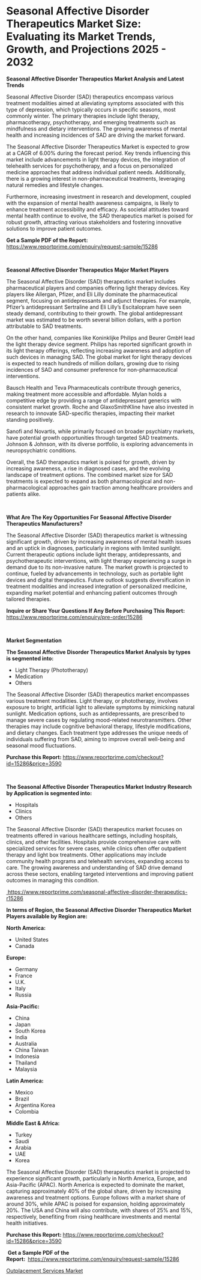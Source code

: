 <p><h1>Seasonal Affective Disorder Therapeutics Market Size: Evaluating its Market Trends, Growth, and Projections 2025 - 2032</h1></p><p><strong>Seasonal Affective Disorder Therapeutics Market Analysis and Latest Trends</strong></p>
<p><p>Seasonal Affective Disorder (SAD) therapeutics encompass various treatment modalities aimed at alleviating symptoms associated with this type of depression, which typically occurs in specific seasons, most commonly winter. The primary therapies include light therapy, pharmacotherapy, psychotherapy, and emerging treatments such as mindfulness and dietary interventions. The growing awareness of mental health and increasing incidences of SAD are driving the market forward.</p><p>The Seasonal Affective Disorder Therapeutics Market is expected to grow at a CAGR of 6.00% during the forecast period. Key trends influencing this market include advancements in light therapy devices, the integration of telehealth services for psychotherapy, and a focus on personalized medicine approaches that address individual patient needs. Additionally, there is a growing interest in non-pharmaceutical treatments, leveraging natural remedies and lifestyle changes. </p><p>Furthermore, increasing investment in research and development, coupled with the expansion of mental health awareness campaigns, is likely to enhance treatment accessibility and efficacy. As societal attitudes toward mental health continue to evolve, the SAD therapeutics market is poised for robust growth, attracting various stakeholders and fostering innovative solutions to improve patient outcomes.</p></p>
<p><strong>Get a Sample PDF of the Report:&nbsp;</strong> <a href="https://www.reportprime.com/enquiry/request-sample/15286?utm_campaign=2200&utm_medium=2&utm_source=Github&utm_content=ia&utm_term=20032025&utm_id=seasonal-affective-disorder-therapeutics">https://www.reportprime.com/enquiry/request-sample/15286</a></p>
<p>&nbsp;</p>
<p><strong>Seasonal Affective Disorder Therapeutics Major Market Players</strong></p>
<p><p>The Seasonal Affective Disorder (SAD) therapeutics market includes pharmaceutical players and companies offering light therapy devices. Key players like Allergan, Pfizer, and Eli Lilly dominate the pharmaceutical segment, focusing on antidepressants and adjunct therapies. For example, Pfizer’s antidepressant Sertraline and Eli Lilly’s Escitalopram have seen steady demand, contributing to their growth. The global antidepressant market was estimated to be worth several billion dollars, with a portion attributable to SAD treatments. </p><p>On the other hand, companies like Koninklijke Philips and Beurer GmbH lead the light therapy device segment. Philips has reported significant growth in its light therapy offerings, reflecting increasing awareness and adoption of such devices in managing SAD. The global market for light therapy devices is expected to reach hundreds of million dollars, growing due to rising incidences of SAD and consumer preference for non-pharmaceutical interventions.</p><p>Bausch Health and Teva Pharmaceuticals contribute through generics, making treatment more accessible and affordable. Mylan holds a competitive edge by providing a range of antidepressant generics with consistent market growth. Roche and GlaxoSmithKline have also invested in research to innovate SAD-specific therapies, impacting their market standing positively.</p><p>Sanofi and Novartis, while primarily focused on broader psychiatry markets, have potential growth opportunities through targeted SAD treatments. Johnson & Johnson, with its diverse portfolio, is exploring advancements in neuropsychiatric conditions.</p><p>Overall, the SAD therapeutics market is poised for growth, driven by increasing awareness, a rise in diagnosed cases, and the evolving landscape of treatment options. The combined market size for SAD treatments is expected to expand as both pharmacological and non-pharmacological approaches gain traction among healthcare providers and patients alike.</p></p>
<p>&nbsp;</p>
<p><strong>What Are The Key Opportunities For Seasonal Affective Disorder Therapeutics Manufacturers?</strong></p>
<p><p>The Seasonal Affective Disorder (SAD) therapeutics market is witnessing significant growth, driven by increasing awareness of mental health issues and an uptick in diagnoses, particularly in regions with limited sunlight. Current therapeutic options include light therapy, antidepressants, and psychotherapeutic interventions, with light therapy experiencing a surge in demand due to its non-invasive nature. The market growth is projected to continue, fueled by advancements in technology, such as portable light devices and digital therapeutics. Future outlook suggests diversification in treatment modalities and increased integration of personalized medicine, expanding market potential and enhancing patient outcomes through tailored therapies.</p></p>
<p><strong>Inquire or Share Your Questions If Any Before Purchasing This Report:</strong> <a href="https://www.reportprime.com/enquiry/pre-order/15286?utm_campaign=2200&utm_medium=2&utm_source=Github&utm_content=ia&utm_term=20032025&utm_id=seasonal-affective-disorder-therapeutics">https://www.reportprime.com/enquiry/pre-order/15286</a></p>
<p>&nbsp;</p>
<p><strong>Market Segmentation</strong></p>
<p><strong>The Seasonal Affective Disorder Therapeutics Market Analysis by types is segmented into:</strong></p>
<p><ul><li>Light Therapy (Phototherapy)</li><li>Medication</li><li>Others</li></ul></p>
<p><p>The Seasonal Affective Disorder (SAD) therapeutics market encompasses various treatment modalities. Light therapy, or phototherapy, involves exposure to bright, artificial light to alleviate symptoms by mimicking natural sunlight. Medication options, such as antidepressants, are prescribed to manage severe cases by regulating mood-related neurotransmitters. Other therapies may include cognitive behavioral therapy, lifestyle modifications, and dietary changes. Each treatment type addresses the unique needs of individuals suffering from SAD, aiming to improve overall well-being and seasonal mood fluctuations.</p></p>
<p><strong>Purchase this Report:&nbsp;</strong><a href="https://www.reportprime.com/checkout?id=15286&price=3590&utm_campaign=2200&utm_medium=2&utm_source=Github&utm_content=ia&utm_term=20032025&utm_id=seasonal-affective-disorder-therapeutics">https://www.reportprime.com/checkout?id=15286&price=3590</a></p>
<p>&nbsp;</p>
<p><strong>The Seasonal Affective Disorder Therapeutics Market Industry Research by Application is segmented into:</strong></p>
<p><ul><li>Hospitals</li><li>Clinics</li><li>Others</li></ul></p>
<p><p>The Seasonal Affective Disorder (SAD) therapeutics market focuses on treatments offered in various healthcare settings, including hospitals, clinics, and other facilities. Hospitals provide comprehensive care with specialized services for severe cases, while clinics often offer outpatient therapy and light box treatments. Other applications may include community health programs and telehealth services, expanding access to care. The growing awareness and understanding of SAD drive demand across these sectors, enabling targeted interventions and improving patient outcomes in managing this condition.</p></p>
<p><a href="https://www.reportprime.com/seasonal-affective-disorder-therapeutics-r15286?utm_campaign=2200&utm_medium=2&utm_source=Github&utm_content=ia&utm_term=20032025&utm_id=seasonal-affective-disorder-therapeutics">&nbsp;https://www.reportprime.com/seasonal-affective-disorder-therapeutics-r15286</a></p>
<p><strong>In terms of Region, the Seasonal Affective Disorder Therapeutics Market Players available by Region are:</strong></p>
<p>
    <p> <strong> North America: </strong>
        <ul>
            <li>United States</li>
            <li>Canada</li>
        </ul>
        </p> 
    <p> <strong> Europe: </strong>
        <ul>
            <li>Germany</li>
            <li>France</li>
            <li>U.K.</li>
            <li>Italy</li>
            <li>Russia</li>
        </ul>
        </p> 
    <p> <strong> Asia-Pacific: </strong>
        <ul>
            <li>China</li>
            <li>Japan</li>
            <li>South Korea</li>
            <li>India</li>
            <li>Australia</li>
            <li>China Taiwan</li>
            <li>Indonesia</li>
            <li>Thailand</li>
            <li>Malaysia</li>
        </ul>
        </p> 
    <p> <strong> Latin America: </strong>
        <ul>
            <li>Mexico</li>
            <li>Brazil</li>
            <li>Argentina Korea</li>
            <li>Colombia</li>
        </ul>
        </p> 
    <p> <strong> Middle East & Africa: </strong>
        <ul>
            <li>Turkey</li>
            <li>Saudi</li>
            <li>Arabia</li>
            <li>UAE</li>
            <li>Korea</li>
        </ul>
    </p>
    </p>
<p><p>The Seasonal Affective Disorder (SAD) therapeutics market is projected to experience significant growth, particularly in North America, Europe, and Asia-Pacific (APAC). North America is expected to dominate the market, capturing approximately 40% of the global share, driven by increasing awareness and treatment options. Europe follows with a market share of around 30%, while APAC is poised for expansion, holding approximately 20%. The USA and China will also contribute, with shares of 25% and 15%, respectively, benefiting from rising healthcare investments and mental health initiatives.</p></p>
<p><strong>Purchase this Report: </strong><a href="https://www.reportprime.com/checkout?id=15286&price=3590&utm_campaign=2200&utm_medium=2&utm_source=Github&utm_content=ia&utm_term=20032025&utm_id=seasonal-affective-disorder-therapeutics">https://www.reportprime.com/checkout?id=15286&price=3590</a></p>
<p>&nbsp;<strong>Get a Sample PDF of the Report:&nbsp;&nbsp;</strong><a href="https://www.reportprime.com/enquiry/request-sample/15286?utm_campaign=2200&utm_medium=2&utm_source=Github&utm_content=ia&utm_term=20032025&utm_id=seasonal-affective-disorder-therapeutics">https://www.reportprime.com/enquiry/request-sample/15286</a></p>
<p><strong></strong></p>
<p><p><a href="https://github.com/godutetraeva/Market-Research-Report-List-1/blob/main/outplacement-services-market.md?utm_campaign=2200&utm_medium=2&utm_source=Github&utm_content=ia&utm_term=20032025&utm_id=seasonal-affective-disorder-therapeutics">Outplacement Services Market</a></p></p>